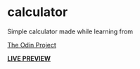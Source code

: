 # calculator

Simple calculator made while learning from


[The Odin Project](https://www.theodinproject.com)


[**LIVE PREVIEW**](https://keniak313.github.io/calculator/)
